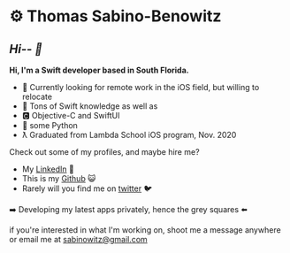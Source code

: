 
# ⚙︎ Thomas Sabino-Benowitz
## *Hi-- 👋*


**Hi, I'm a Swift developer based in South Florida.**

 - 🌯 Currently looking for remote work in the iOS field, but willing to relocate
 - 📲 Tons of Swift knowledge as well as
 - 🅲 Objective-C and SwiftUI 
 - 🐍 some Python
  -  ƛ Graduated from Lambda School iOS program, Nov. 2020

Check out some of my profiles, and maybe hire me?

 - My [LinkedIn](https://www.linkedin.com/in/thomassabinobenowitz/) 💼
 - This is my [Github](https://www.github.com/RoastBeefKazenakis) 😺
- Rarely will you find me on [twitter](https://www.twitter.com/sabinowitz) 🐦
 
➡️ Developing my latest apps privately, hence the grey squares ⬅️

if you're interested in what I'm working on, shoot me a message anywhere or email me at sabinowitz@gmail.com
